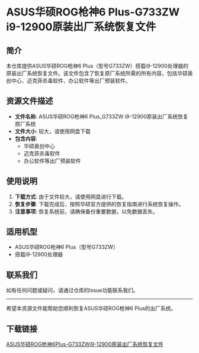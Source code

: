 # ASUS华硕ROG枪神6 Plus-G733ZW i9-12900原装出厂系统恢复文件

## 简介
本仓库提供ASUS华硕ROG枪神6 Plus（型号G733ZW）搭载i9-12900处理器的原装出厂系统恢复文件。该文件包含了恢复原厂系统所需的所有内容，包括华硕奥创中心、迈克菲杀毒软件、办公软件等出厂预装软件。

## 资源文件描述
- **文件名称**: ASUS华硕ROG枪神6 Plus_G733ZW i9-12900原装出厂系统恢复原厂系统
- **文件大小**: 较大，请使用网盘下载
- **包含内容**: 
  - 华硕奥创中心
  - 迈克菲杀毒软件
  - 办公软件等出厂预装软件

## 使用说明
1. **下载方式**: 由于文件较大，请使用网盘进行下载。
2. **恢复步骤**: 下载完成后，按照华硕官方提供的恢复指南进行系统恢复操作。
3. **注意事项**: 恢复系统前，请确保备份重要数据，以免数据丢失。

## 适用机型
- ASUS华硕ROG枪神6 Plus（型号G733ZW）
- 搭载i9-12900处理器

## 联系我们
如有任何问题或疑问，请通过仓库的Issue功能联系我们。

---

希望本资源文件能帮助您顺利恢复ASUS华硕ROG枪神6 Plus的出厂系统。

## 下载链接

[ASUS华硕ROG枪神6Plus-G733ZWi9-12900原装出厂系统恢复文件](https://pan.quark.cn/s/4269548f8b18)